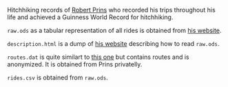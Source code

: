 Hitchhiking records of [Robert Prins](https://prino.neocities.org) who recorded his trips throughout his life and achieved a Guinness World Record for hitchhiking.

`raw.ods` as a tabular representation of all rides is obtained from [his website](https://prino.neocities.org/miscellaneous/keeping-statistics).

`description.html` is a dump of [his website](https://prino.neocities.org/miscellaneous/keeping-statistics) describing how to read `raw.ods`.

`routes.dat` is quite similart to [this one](https://prino.neocities.org/resources/liftdat.rar) but contains routes and is anonymized. It is obtained from Prins privatelly.

`rides.csv` is obtained from `raw.ods`.
